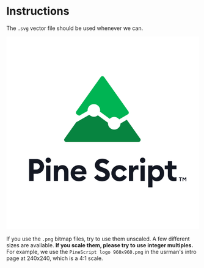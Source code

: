 # Instructions

The `.svg` vector file should be used whenever we can.

![logo](PineScript_logo.svg "Pine Script™")

If you use the `.png` bitmap files, try to use them unscaled. 
A few different sizes are available. **If you scale them, please try to use integer multiples.** 
For example, we use the `PineScript logo 960x960.png` in the usrman's intro page at 240x240, which is a 4:1 scale.
